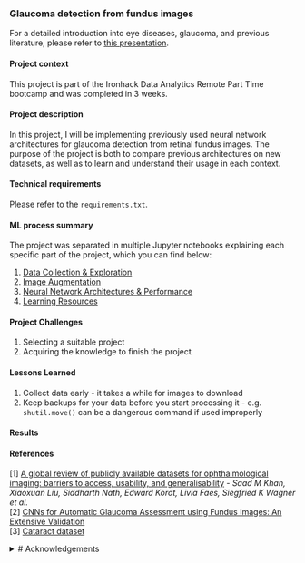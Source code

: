 ### Glaucoma detection from fundus images
For a detailed introduction into eye diseases, glaucoma, and previous literature, please refer to [this presentation](link-to-presentation-on-GitHub).

#### Project context
This project is part of the Ironhack Data Analytics Remote Part Time bootcamp and was completed in 3 weeks.

#### Project description
In this project, I will be implementing previously used neural network architectures for glaucoma detection from retinal fundus images. The purpose of the project is both to compare previous architectures on new datasets, as well as to learn and understand their usage in each context.

#### Technical requirements
Please refer to the `requirements.txt`.

#### ML process summary
The project was separated in multiple Jupyter notebooks explaining each specific part of the project, which you can find below:

1. [Data Collection & Exploration]()
2. [Image Augmentation]()
3. [Neural Network Architectures & Performance]()
4. [Learning Resources]()

#### Project Challenges 
1. Selecting a suitable project
2. Acquiring the knowledge to finish the project

#### Lessons Learned
1. Collect data early - it takes a while for images to download
2. Keep backups for your data before you start processing it - e.g. `shutil.move()` can be a dangerous command if used improperly

#### Results

#### References
[1] [A global review of publicly available datasets for ophthalmological imaging: barriers to access, usability, and generalisability](https://www.thelancet.com/journals/landig/article/PIIS2589-7500(20)30240-5/fulltext) - *Saad M Khan, Xiaoxuan Liu, Siddharth Nath, Edward Korot, Livia Faes, Siegfried K Wagner et al.*  
[2] [CNNs for Automatic Glaucoma Assessment using Fundus Images: An Extensive Validation](https://figshare.com/s/c2d31f850af14c5b5232)  
[3] [Cataract dataset](https://www.kaggle.com/datasets/jr2ngb/cataractdataset)

<details>
<summary># Acknowledgements</summary>

Thank you Xisca & Arek for the support, inspiration, and encouragement throughout the bootcamp and especially during the final project :star:
</details>